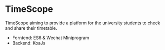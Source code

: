 # TimeScope

TimeScope aiming to provide a platform for the university students to check and share their timetable.

- Forntend: ES6 & Wechat Miniprogram
- Backend: KoaJs